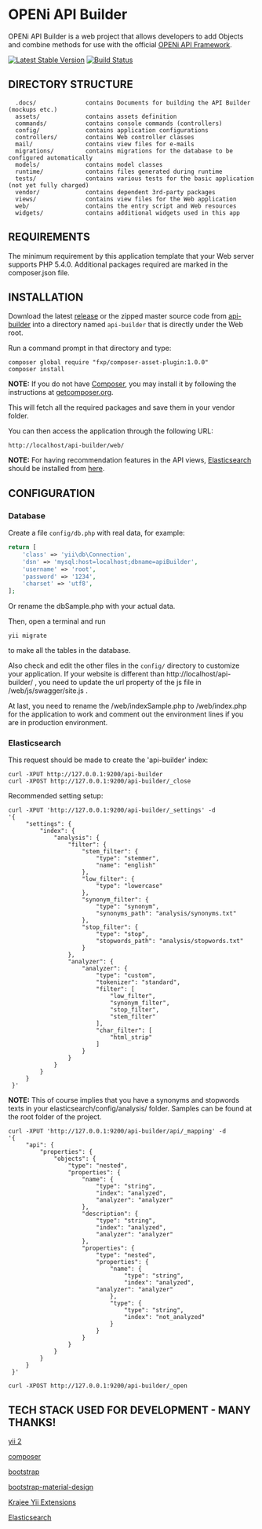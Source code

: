 OPENi API Builder
================================

OPENi API Builder is a web project that allows developers to add Objects
and combine methods for use with the official [OPENi API Framework](https://github.com/OPENi-ict/api-framework).

[![Latest Stable Version](https://poser.pugx.org/openi-ict/api-builder/v/stable.png)](https://packagist.org/packages/openi-ict/api-builder)
[![Build Status](https://travis-ci.org/OPENi-ict/api-builder.svg?branch=master)](https://travis-ci.org/OPENi-ict/api-builder)


DIRECTORY STRUCTURE
-------------------

      .docs/              contains Documents for building the API Builder (mockups etc.)
      assets/             contains assets definition
      commands/           contains console commands (controllers)
      config/             contains application configurations
      controllers/        contains Web controller classes
      mail/               contains view files for e-mails
      migrations/         contains migrations for the database to be configured automatically
      models/             contains model classes
      runtime/            contains files generated during runtime
      tests/              contains various tests for the basic application (not yet fully charged)
      vendor/             contains dependent 3rd-party packages
      views/              contains view files for the Web application
      web/                contains the entry script and Web resources
      widgets/            contains additional widgets used in this app



REQUIREMENTS
------------

The minimum requirement by this application template that your Web server supports PHP 5.4.0.
Additional packages required are marked in the composer.json file.


INSTALLATION
------------

Download the latest [release](https://github.com/OPENi-ict/api-builder/releases/) or the zipped master source code from [api-builder](https://github.com/OPENi-ict/api-builder/archive/master.zip)
into a directory named `api-builder` that is directly under the Web root.

Run a command prompt in that directory and type:
~~~
composer global require "fxp/composer-asset-plugin:1.0.0"
composer install
~~~

**NOTE:** If you do not have [Composer](http://getcomposer.org/), you may install
it by following the instructions at [getcomposer.org](http://getcomposer.org/doc/00-intro.md#installation-nix).

This will fetch all the required packages and save them in your vendor folder.

You can then access the application through the following URL:

~~~
http://localhost/api-builder/web/
~~~

**NOTE:** For having recommendation features in the API views, [Elasticsearch](https://www.elastic.co/products/elasticsearch) should be installed from [here](https://www.elastic.co/products/elasticsearch). 


CONFIGURATION
-------------

### Database

Create a file `config/db.php` with real data, for example:

```php
return [
    'class' => 'yii\db\Connection',
    'dsn' => 'mysql:host=localhost;dbname=apiBuilder',
    'username' => 'root',
    'password' => '1234',
    'charset' => 'utf8',
];
```

Or rename the dbSample.php with your actual data.

Then, open a terminal and run 
```
yii migrate
```
to make all the tables in the database.

Also check and edit the other files in the `config/` directory to customize your application.
If your website is different than http://localhost/api-builder/ , you need to update the url property of the js file in /web/js/swagger/site.js .

At last, you need to rename the /web/indexSample.php to /web/index.php for the application to work and comment out the environment lines if you are in production environment.

### Elasticsearch

This request should be made to create the 'api-builder' index:

```
curl -XPUT http://127.0.0.1:9200/api-builder
curl -XPOST http://127.0.0.1:9200/api-builder/_close
```

Recommended setting setup:

```
curl -XPUT 'http://127.0.0.1:9200/api-builder/_settings' -d 
'{
     "settings": {
         "index": {
             "analysis": {
                 "filter": {
                     "stem_filter": {
                         "type": "stemmer",
                         "name": "english"
                     },
                     "low_filter": {
                         "type": "lowercase"
                     },
                     "synonym_filter": {
                         "type": "synonym",
                         "synonyms_path": "analysis/synonyms.txt"
                     },
                     "stop_filter": {
                         "type": "stop",
                         "stopwords_path": "analysis/stopwords.txt"
                     }
                 },
                 "analyzer": {
                     "analyzer": {
                         "type": "custom",
                         "tokenizer": "standard",
                         "filter": [
                             "low_filter",
                             "synonym_filter",
                             "stop_filter",
                             "stem_filter"
                         ],
                         "char_filter": [
                             "html_strip"
                         ]
                     }
                 }
             }
         }
     }
 }'
```

**NOTE:** This of course implies that you have a synonyms and stopwords texts in your elasticsearch/config/analysis/ folder.
Samples can be found at the root folder of the project.


```
curl -XPUT 'http://127.0.0.1:9200/api-builder/api/_mapping' -d 
'{ 
     "api": { 
         "properties": { 
             "objects": { 
                 "type": "nested", 
                 "properties": { 
                     "name": { 
                         "type": "string", 
                         "index": "analyzed", 
                         "analyzer": "analyzer"
                     }, 
                     "description": { 
                         "type": "string", 
                         "index": "analyzed", 
                         "analyzer": "analyzer" 
                     }, 
                     "properties": { 
                         "type": "nested", 
                         "properties": { 
                             "name": { 
                                 "type": "string", 
                                 "index": "analyzed", 
                         "analyzer": "analyzer"
                             }, 
                             "type": { 
                                 "type": "string", 
                                 "index": "not_analyzed" 
                             } 
                         } 
                     } 
                 } 
             } 
         } 
     } 
 }'
 ```
 
 ```
 curl -XPOST http://127.0.0.1:9200/api-builder/_open
```


TECH STACK USED FOR DEVELOPMENT - MANY THANKS!
---------------------------------------------

[yii 2](http://www.yiiframework.com)

[composer](https://getcomposer.org/)

[bootstrap](http://getbootstrap.com/)

[bootstrap-material-design](https://github.com/FezVrasta/bootstrap-material-design/)

[Krajee Yii Extensions](http://demos.krajee.com/)

[Elasticsearch](https://www.elastic.co/products/elasticsearch)
